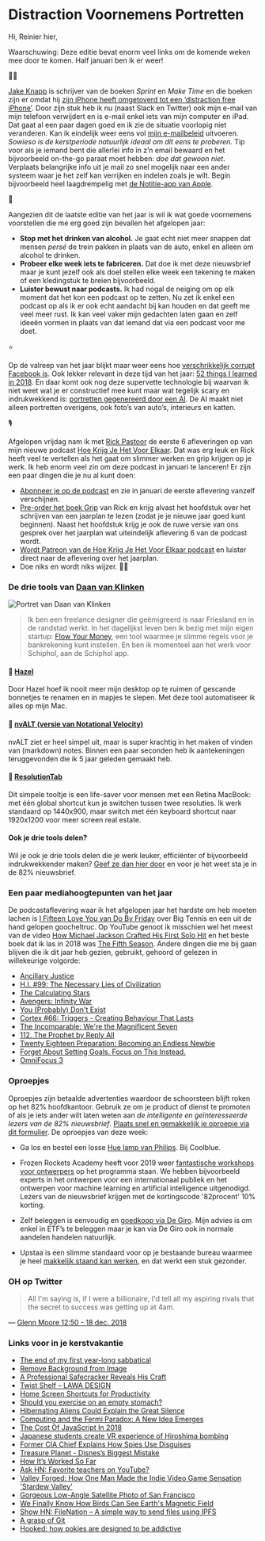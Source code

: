 # Distraction Voornemens Portretten

Hi, Reinier hier,

Waarschuwing: Deze editie bevat enorm veel links om de komende weken mee door te komen. Half januari ben ik er weer!

👨‍💻

[Jake Knapp](https://jakeknapp.com/) is schrijver van de boeken _Sprint_ en _Make Time_ en die boeken zijn er omdat hij [zijn iPhone heeft omgetoverd tot een ‘distraction free iPhone’](https://medium.com/s/story/six-years-with-a-distraction-free-iphone-8cf5eb4f97e3). Door zijn stuk heb ik nu (naast Slack en Twitter) ook mijn e-mail van mijn telefoon verwijdert en is e-mail enkel iets van mijn computer en iPad. Dat gaat al een paar dagen goed en ik zie de situatie voorlopig niet veranderen. Kan ik eindelijk weer eens vol [mijn e-mailbeleid](https://e-mailbeleid.nl) uitvoeren. _Sowieso is de kerstperiode natuurlijk ideaal om dit eens te proberen._ Tip voor als je iemand bent die allerlei info in z’n email bewaard en het bijvoorbeeld on-the-go paraat moet hebben: _doe dat gewoon niet_. Verplaats belangrijke info uit je mail zo snel mogelijk naar een ander systeem waar je het zelf kan verrijken en indelen zoals je wilt. Begin bijvoorbeeld heel laagdrempelig met [de Notitie-app van Apple](https://appleinsider.com/articles/18/08/14/five-tips-to-get-much-more-out-of-apple-notes-on-ios-and-macos).

🎇

Aangezien dit de laatste editie van het jaar is wil ik wat goede voornemens voorstellen die me erg goed zijn bevallen het afgelopen jaar:

- **Stop met het drinken van alcohol.** Je gaat echt niet meer snappen dat mensen _persé_ de trein pakken in plaats van de auto, enkel en alleen om alcohol te drinken.
- **Probeer elke week iets te fabriceren.** Dat doe ik met deze nieuwsbrief maar je kunt jezelf ook als doel stellen elke week een tekening te maken of een kledingstuk te breien bijvoorbeeld.
- **Luister bewust naar podcasts.** Ik had nogal de neiging om op elk moment dat het kon een podcast op te zetten. Nu zet ik enkel een podcast op als ik er ook echt aandacht bij kan houden en dat geeft me veel meer rust. Ik kan veel vaker mijn gedachten laten gaan en zelf ideeën vormen in plaats van dat iemand dat via een podcast voor me doet.

⭐️

Op de valreep van het jaar blijkt maar weer eens hoe [verschrikkelijk corrupt Facebook is](https://www.nytimes.com/2018/12/18/technology/facebook-privacy.html). Ook lekker relevant in deze tijd van het jaar: [52 things I learned in 2018](https://medium.com/fluxx-studio-notes/52-things-i-learned-in-2018-b07fc110d8e1). En daar komt ook nog deze supervette technologie bij waarvan ik niet weet wat je er constructief mee kunt maar wat tegelijk scary en indrukwekkend is: [portretten gegenereerd door een AI](https://petapixel.com/2018/12/17/these-portraits-were-made-by-ai-none-of-these-people-exist/). De AI maakt niet alleen portretten overigens, ook foto’s van auto’s, interieurs en katten.

🎙

Afgelopen vrijdag nam ik met [Rick Pastoor](https://twitter.com/rickpastoor) de eerste 6 afleveringen op van mijn nieuwe podcast [Hoe Krijg Je Het Voor Elkaar](https://hoekrijgjehetvoorelkaar.nl). Dat was erg leuk en Rick heeft veel te vertellen als het gaat om slimmer werken en grip krijgen op je werk. Ik heb enorm veel zin om deze podcast in januari te lanceren! Er zijn een paar dingen die je nu al kunt doen:

- [Abonneer je op de podcast](https://itunes.apple.com/nl/podcast/hoe-krijg-je-het-voor-elkaar/id1446011449?l=nl) en zie in januari de eerste aflevering vanzelf verschijnen.
- [Pre-order het boek Grip](https://gripboek.nl) van Rick en krijg alvast het hoofdstuk over het schrijven van een jaarplan te lezen (zodat je je nieuwe jaar goed kunt beginnen). Naast het hoofdstuk krijg je ook de ruwe versie van ons gesprek over het jaarplan wat uiteindelijk aflevering 6 van de podcast wordt.
- [Wordt Patreon van de Hoe Krijg Je Het Voor Elkaar podcast](https://www.patreon.com/reinier) en luister direct naar de aflevering over het jaarplan.
- Doe niks en wordt niks wijzer. 🤷‍♂️

### De drie tools van [Daan van Klinken](https://twitter.com/daanriver)

![Portret van Daan van Klinken](https://sinds82.nl/images/daan-van-klinken.jpg)

> Ik ben een freelance designer die geëmigreerd is naar Friesland en in de randstad werkt. In het dagelijkst leven ben ik bezig met mijn eigen startup: [Flow Your Money](http://flowyour.money), een tool waarmee je slimme regels voor je bankrekening kunt instellen. En ben ik momenteel aan het werk voor Schiphol, aan de Schiphol app.

#### 🔸 [Hazel](https://www.noodlesoft.com/)

Door Hazel hoef ik nooit meer mijn desktop op te ruimen of gescande bonnetjes te renamen en in mapjes te slepen. Met deze tool automatiseer ik alles op mijn Mac.

#### 🔸 [nvALT (versie van Notational Velocity)](http://brettterpstra.com/projects/nvalt/)

nvALT ziet er heel simpel uit, maar is super krachtig in het maken of vinden van (markdown) notes. Binnen een paar seconden heb ik aantekeningen teruggevonden die ik 5 jaar geleden gemaakt heb.

#### 🔸 [ResolutionTab](http://www.resolutiontab.com/)

Dit simpele tooltje is een life-saver voor mensen met een Retina MacBook: met één global shortcut kun je switchen tussen twee resoluties. Ik werk standaard op 1440x900, maar switch met één keyboard shortcut naar 1920x1200 voor meer screen real estate.

#### Ook je drie tools delen?

Wil je ook je drie tools delen die je werk leuker, efficiënter of bijvoorbeeld indrukwekkender maken? [Geef ze dan hier door](https://goo.gl/forms/C5J2VoBlxJKR9Ikw2) en voor je het weet sta je in de 82% nieuwsbrief.

### Een paar mediahoogtepunten van het jaar

De podcastaflevering waar ik het afgelopen jaar het hardste om heb moeten lachen is [I Fifteen Love You van Do By Friday](http://dobyfriday.com/62) over Big Tennis en een uit de hand gelopen goocheltruc. Op YouTube genoot ik misschien wel het meest van de video [How Michael Jackson Crafted His First Solo Hit](https://www.youtube.com/watch?v=A3nKAvIc8to&feature=share) en het beste boek dat ik las in 2018 was [The Fifth Season](https://www.goodreads.com/book/show/25194939-the-fifth-season). Andere dingen die me bij gaan blijven die ik dit jaar heb gezien, gebruikt, gehoord of gelezen in willekeurige volgorde:

- [Ancillary Justice](https://www.goodreads.com/book/show/17333324-ancillary-justice)
- [H.I. #99: The Necessary Lies of Civilization](http://www.hellointernet.fm/podcast/99)
- [The Calculating Stars](https://www.goodreads.com/book/show/33080122-the-calculating-stars)
- [Avengers: Infinity War](https://www.imdb.com/title/tt4154756/)
- [You (Probably) Don't Exist](https://www.youtube.com/watch?v=8kX62n6yNXA)
- [Cortex #66: Triggers - Creating Behaviour That Lasts](https://www.relay.fm/cortex/66)
- [The Incomparable: We're the Magnificent Seven](https://www.theincomparable.com/theincomparable/430/)
- [112. The Prophet by Reply All](https://www.gimletmedia.com/reply-all/112-the-prophet)
- [Twenty Eighteen Preparation: Becoming an Endless Newbie](http://www.airbagindustries.com/archives/airbag/twenty_eighteen_1.php)
- [Forget About Setting Goals. Focus on This Instead.](https://jamesclear.com/goals-systems?utm_campaign=Revue%20newsletter&utm_medium=Newsletter&utm_source=StartupWatching%20%E2%9A%A1%EF%B8%8F)
- [OmniFocus 3](https://www.omnigroup.com/omnifocus/)

### Oproepjes

Oproepjes zijn betaalde advertenties waardoor de schoorsteen blijft roken op het 82% hoofdkantoor. Gebruik ze om je product of dienst te promoten of als je iets ander wilt laten weten aan _de intelligente en geïnteresseerde lezers van de 82% nieuwsbrief_. [Plaats snel en gemakkelijk je oproepje via dit formulier](https://forms.82procent.nl). De oproepjes van deze week:

- Ga los en bestel een losse [Hue lamp van Philips](https://www.coolblue.nl/product/653899/philips-hue-white-and-color-losse-lamp.html). Bij Coolblue.

- Frozen Rockets Academy heeft voor 2019 weer [fantastische workshops voor ontwerpers](https://academy.frozenrockets.nl) op het programma staan. We hebben bijvoorbeeld experts in het ontwerpen voor een internationaal publiek en het ontwerpen voor machine learning en artificial intelligence uitgenodigd. Lezers van de nieuwsbrief krijgen met de kortingscode '82procent' 10% korting.

- Zelf beleggen is eenvoudig en [goedkoop via De Giro](https://www.degiro.nl/start-met-beleggen.html?id=VHLD38S3&referral_name=R%20Ladan&utm_source=mgm). Mijn advies is om enkel in ETF’s te beleggen maar je kan via De Giro ook in normale aandelen handelen natuurlijk.

- Upstaa is een slimme standaard voor op je bestaande bureau waarmee je heel [makkelijk staand kan werken](https://upstaa.com), en dat werkt een stuk gezonder.

### OH op Twitter

> All I'm saying is, if I were a billionaire, I'd tell all my aspiring rivals that the secret to success was getting up at 4am.

— [Glenn Moore 12:50 - 18 dec. 2018](https://twitter.com/TheNewsAtGlenn/status/1074995364195917824)

### Links voor in je kerstvakantie

- [The end of my first year-long sabbatical](https://medium.com/@travishines/the-end-of-my-first-year-long-sabbatical-26461e654eff?_referrer=twitter)
- [Remove Background from Image](https://www.remove.bg/)
- [A Professional Safecracker Reveals His Craft](https://www.theatlantic.com/amp/article/577897/?__twitter_impression=true)
- [Twist Shelf – LAWA DESIGN](https://lawadesign.dk/collections/all/products/twist-shelf)
- [Home Screen Shortcuts for Productivity](http://www.macdrifter.com/2018/12/home-screen-shortcuts-for-productivity.html)
- [Should you exercise on an empty stomach?](https://www.nutritionaction.com/daily/exercise-for-health/running-on-empty/)
- [Hibernating Aliens Could Explain the Great Silence](https://gizmodo.com/hibernating-aliens-could-explain-the-great-silence-1795695445)
- [Computing and the Fermi Paradox: A New Idea Emerges](https://spectrum.ieee.org/tech-talk/computing/hardware/computing-and-the-fermi-paradox-a-new-idea-emergestheyre-all-asleep)
- [The Cost Of JavaScript In 2018](https://medium.com/@addyosmani/the-cost-of-javascript-in-2018-7d8950fbb5d4)
- [Japanese students create VR experience of Hiroshima bombing](https://www.csmonitor.com/World/Asia-Pacific/2018/0806/Japanese-students-create-VR-experience-of-Hiroshima-bombing)
- [Former CIA Chief Explains How Spies Use Disguises](https://www.youtube.com/watch?v=JASUsVY5YJ8&feature=share)
- [Treasure Planet - Disnes’s Biggest Mistake](https://www.youtube.com/watch?v=b9sycdSkngA&feature=share)
- [How It’s Worked So Far](http://randsinrepose.com/archives/how-its-worked-so-far/)
- [Ask HN: Favorite teachers on YouTube?](https://news.ycombinator.com/item?id=17999659)
- [Valley Forged: How One Man Made the Indie Video Game Sensation 'Stardew Valley'](https://www.gq.com/story/stardew-valley-eric-barone-profile)
- [Gorgeous Low-Angle Satellite Photo of San Francisco](https://kottke.org/18/11/gorgeous-low-angle-satellite-photo-of-san-francisco)
- [We Finally Know How Birds Can See Earth's Magnetic Field](https://www.forbes.com/sites/trevornace/2018/04/04/we-finally-know-how-birds-can-see-earths-magnetic-field/#6931ca0420e1)
- [Show HN: FileNation – A simple way to send files using IPFS](https://news.ycombinator.com/item?id=16777501)
- [A grasp of Git](https://www.future-processing.pl/blog/a-grasp-of-git/)
- [Hooked: how pokies are designed to be addictive](https://www.theguardian.com/australia-news/datablog/ng-interactive/2017/sep/28/hooked-how-pokies-are-designed-to-be-addictive)
